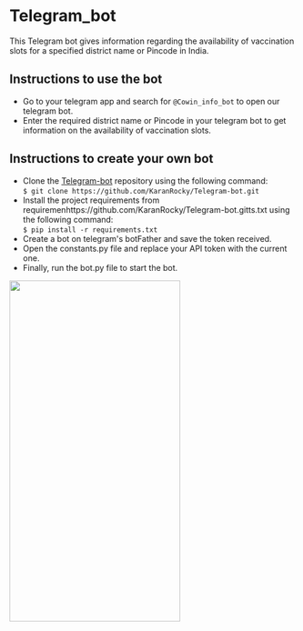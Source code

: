 # **Telegram_bot**

 This Telegram bot gives information regarding the availability of vaccination slots for a specified district name or Pincode in India.
 
## Instructions to use the bot

- Go to your telegram app and search for `@Cowin_info_bot` to open our telegram bot.
- Enter the required district name or Pincode in your telegram bot to get information on the availability of vaccination slots.

## Instructions to create your own bot

- Clone the [Telegram-bot](https://github.com/KaranRocky/Telegram-bot) repository using the following command:\
`$ git clone https://github.com/KaranRocky/Telegram-bot.git`
- Install the project requirements from requiremenhttps://github.com/KaranRocky/Telegram-bot.gitts.txt using the following command:\
`$ pip install -r requirements.txt`
- Create a bot on telegram's botFather and save the token received.
- Open the constants.py file and replace your API token with the current one.
- Finally, run the bot.py file to start the bot.

<img src="https://user-images.githubusercontent.com/75165541/144718181-3dda560c-f2fa-4b19-99bf-38cd9eb2bacc.jpg" width="300" height="600" />
